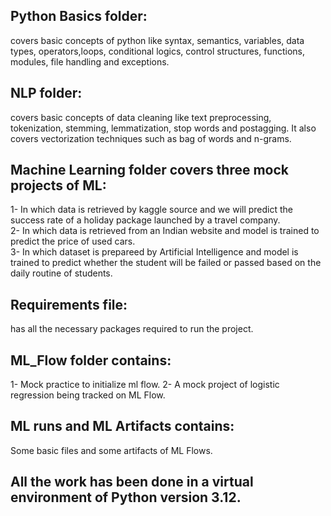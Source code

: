 ## Python Basics folder:
 covers basic concepts of python like syntax, semantics, variables, data types, operators,loops, conditional logics, control structures, functions, modules, file handling and exceptions.
## NLP folder:
 covers basic concepts of data cleaning like text preprocessing, tokenization, stemming, lemmatization, stop words and postagging.
 It also covers vectorization techniques such as bag of words and n-grams.
## Machine Learning folder covers three mock projects of ML:                                                 
1- In which data is retrieved by kaggle source and we will predict the success rate of a holiday package launched by a travel company.    
2- In which data is retrieved from an Indian website  and model is trained to predict the price of used cars.      
3- In which dataset is prepareed by Artificial Intelligence and model is trained to predict whether the student will be failed or passed based on the daily routine of students.                                                       
## Requirements file:
 has all the necessary packages required to run the project.
## ML_Flow folder contains:
1- Mock practice to initialize ml flow.
2- A mock project of logistic regression being tracked on ML Flow.
## ML runs and ML Artifacts contains:
Some basic files and some artifacts of ML Flows.

## All the work has been done in a virtual environment of Python version 3.12.